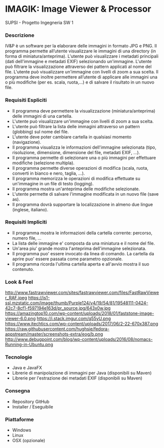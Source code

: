 # IMAGIK: Image Viewer & Processor
SUPSI - Progetto Ingegneria SW 1

### Descrizione
IV&P è un software per la elaborare delle immagini in formato JPG e PNG. 
Il programma permette all’utente visualizzare le immagini di una directory (in forma di miniatura/anteprima). 
L'utente può visualizzare i metadati principali (dati dell'immagine e metadati EXIF) selezionando un'immagine. 
L'utente può filtrare la visualizzazione attraverso dei pattern applicati al nome del file. 
L'utente può visualizzare un'immagine con livelli di zoom a sua scelta. 
Il programma deve inoltre permettere all’utente di applicare alle immagini una o più modifiche (per es. scala, ruota,...) e di salvare il risultato in un nuovo file.

### Requisiti Espliciti
* Il programma deve permettere la visualizzazione (miniatura/anteprima) delle immagini di una cartella.
* L'utente può visualizzare un'immagine con livelli di zoom a sua scelta. 
* L'utente può filtrare la lista delle immagini attraverso un pattern (globbing) sul nome del file.
* L'utente deve poter cambiare cartella in qualsiasi momento (navigazione).
* Il programma visualizza le informazioni dell'immagine selezionata (tipo, risoluzione, dimensione, dimensione del file, metadati EXIF, ...).
* Il programma permette di selezionare una o più immagini per effettuare modifiche (selezione multipla).
* Il programma permette diverse operazioni di modifica (scala, ruota, converti in bianco e nero, taglia, ...).
* Il programma memorizza le operazioni di modifica effettuate su un'immagine in un file di testo (logging).
* Il programma mostra un'anteprima delle modifiche selezionate.
* L'utente permette di salvare l'immagine modificata in un nuovo file (save as).
* Il programma dovrà supportare la localizzazione in almeno due lingue (inglese, italiano).

### Requisiti Impliciti
* Il programma mostra le informazioni della cartella corrente: percorso, numero file, ... 
* La lista delle immagine e' composta da una miniatura e il nome del file.
* Un'area piu' grande mostra l'anteprima dell'immagine selezionata.
* Il programma puo' essere invocato da linea di comando. La cartella da aprire puo' essere passata come parametro opzionale.
* Il programma ricorda l'ultima cartella aperta e all'avvio mostra il suo contenuto.

### Look & Feel
http://www.fastrawviewer.com/sites/fastrawviewer.com/files/FastRawViewer_RAF.jpeg
https://is1-ssl.mzstatic.com/image/thumb/Purple124/v4/19/54/81/19548111-0424-42c7-8cf1-f597194e163d/pr_source.jpg/643x0w.jpg
https://amazingtop10.com/wp-content/uploads/2018/01/faststone-image-viewer-6.0.png
https://i.stack.imgur.com/q55yU.png
https://www.itechtics.com/wp-content/uploads/2017/06/2-22-670x387.png
https://raw.githubusercontent.com/hughsie/fedora-appstream/master/screenshots-extra/eog/b.png
http://www.debugpoint.com/blog/wp-content/uploads/2016/08/nomacs-Running-in-Ubuntu.png


### Tecnologie
* Java e JavaFX
* Librerie di manipolazione di immagini per Java (disponibili su Maven) 
* Librerie per l'estrazione dei metadati EXIF (disponibili su Maven)

### Consegna
* Repository GitHub
* Installer / Eseguibile

### Piattaforme
* Windows
* Linux
* OSX (opzionale)

